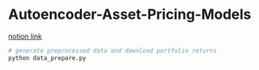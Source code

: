 # Autoencoder-Asset-Pricing-Models

[notion link](https://richard0268.notion.site/Project-2-9c4da14827f84ba7bbe77c67d9169f6f)

```bash
# generate preprocessed data and download portfolio returns
python data_prepare.py
```
